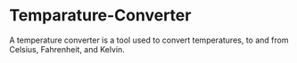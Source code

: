 # Temparature-Converter
A temperature converter is a tool used to convert temperatures, to and from Celsius, Fahrenheit, and Kelvin.
